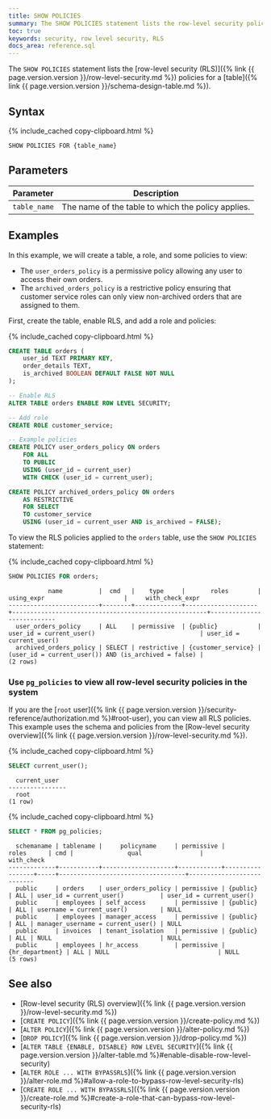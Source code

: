 ```yaml
---
title: SHOW POLICIES
summary: The SHOW POLICIES statement lists the row-level security policies for a table
toc: true
keywords: security, row level security, RLS
docs_area: reference.sql
---
```


The `SHOW POLICIES` statement lists the [row-level security (RLS)]({% link {{ page.version.version }}/row-level-security.md %}) policies for a [table]({% link {{ page.version.version }}/schema-design-table.md %}).

## Syntax

<!--

NB. This is commented out while we wait for a fix to DOC-12125

<div>
{% remote_include https://raw.githubusercontent.com/cockroachdb/generated-diagrams/{{ page.release_info.crdb_branch_name }}/grammar_svg/show_policies_stmt.html %}
</div>
-->

{% include_cached copy-clipboard.html %}
~~~
SHOW POLICIES FOR {table_name}
~~~

## Parameters

| Parameter    | Description                                        |
|--------------|----------------------------------------------------|
| `table_name` | The name of the table to which the policy applies. |

## Examples

In this example, we will create a table, a role, and some policies to view:

- The `user_orders_policy` is a permissive policy allowing any user to access their own orders.
- The `archived_orders_policy` is a restrictive policy ensuring that customer service roles can only view non-archived orders that are assigned to them.

First, create the table, enable RLS, and add a role and policies:

{% include_cached copy-clipboard.html %}
~~~ sql
CREATE TABLE orders (
    user_id TEXT PRIMARY KEY,
    order_details TEXT,
    is_archived BOOLEAN DEFAULT FALSE NOT NULL
);

-- Enable RLS
ALTER TABLE orders ENABLE ROW LEVEL SECURITY;

-- Add role
CREATE ROLE customer_service;

-- Example policies
CREATE POLICY user_orders_policy ON orders
    FOR ALL
    TO PUBLIC
    USING (user_id = current_user)
    WITH CHECK (user_id = current_user);

CREATE POLICY archived_orders_policy ON orders
    AS RESTRICTIVE
    FOR SELECT
    TO customer_service
    USING (user_id = current_user AND is_archived = FALSE);
~~~

To view the RLS policies applied to the `orders` table, use the `SHOW POLICIES` statement:

{% include_cached copy-clipboard.html %}
~~~ sql
SHOW POLICIES FOR orders;
~~~

~~~
           name          |  cmd   |    type     |       roles        |                      using_expr                      |     with_check_expr
-------------------------+--------+-------------+--------------------+------------------------------------------------------+---------------------------
  user_orders_policy     | ALL    | permissive  | {public}           | user_id = current_user()                             | user_id = current_user()
  archived_orders_policy | SELECT | restrictive | {customer_service} | (user_id = current_user()) AND (is_archived = false) |
(2 rows)
~~~

### Use `pg_policies` to view all row-level security policies in the system

If you are the [`root` user]({% link {{ page.version.version }}/security-reference/authorization.md %}#root-user), you can view all RLS policies. This example uses the schema and policies from the [Row-level security overview]({% link {{ page.version.version }}/row-level-security.md %}).

{% include_cached copy-clipboard.html %}
~~~ sql
SELECT current_user();
~~~

~~~
  current_user
----------------
  root
(1 row)
~~~

{% include_cached copy-clipboard.html %}
~~~ sql
SELECT * FROM pg_policies;
~~~

~~~
  schemaname | tablename |     policyname     | permissive |      roles      | cmd |               qual                |        with_check
-------------+-----------+--------------------+------------+-----------------+-----+-----------------------------------+---------------------------
  public     | orders    | user_orders_policy | permissive | {public}        | ALL | user_id = current_user()          | user_id = current_user()
  public     | employees | self_access        | permissive | {public}        | ALL | username = current_user()         | NULL
  public     | employees | manager_access     | permissive | {public}        | ALL | manager_username = current_user() | NULL
  public     | invoices  | tenant_isolation   | permissive | {public}        | ALL | NULL                              | NULL
  public     | employees | hr_access          | permissive | {hr_department} | ALL | NULL                              | NULL
(5 rows)
~~~

## See also

- [Row-level security (RLS) overview]({% link {{ page.version.version }}/row-level-security.md %})
- [`CREATE POLICY`]({% link {{ page.version.version }}/create-policy.md %})
- [`ALTER POLICY`]({% link {{ page.version.version }}/alter-policy.md %})
- [`DROP POLICY`]({% link {{ page.version.version }}/drop-policy.md %})
- [`ALTER TABLE {ENABLE, DISABLE} ROW LEVEL SECURITY`]({% link {{ page.version.version }}/alter-table.md %}#enable-disable-row-level-security)
- [`ALTER ROLE ... WITH BYPASSRLS`]({% link {{ page.version.version }}/alter-role.md %}#allow-a-role-to-bypass-row-level-security-rls)
- [`CREATE ROLE ... WITH BYPASSRLS`]({% link {{ page.version.version }}/create-role.md %}#create-a-role-that-can-bypass-row-level-security-rls)

<!-- Sqlchecker test cleanup block. NB. This must always come last. Be sure to comment this out when finished writing the doc. -->

<!--

{% include_cached copy-clipboard.html %}
~~~ sql
DROP POLICY IF EXISTS user_orders_policy ON orders CASCADE;
DROP POLICY IF EXISTS archived_orders_policy ON orders CASCADE;
DROP ROLE IF EXISTS customer_service;
DROP TABLE IF EXISTS orders CASCADE;
~~~

-->
